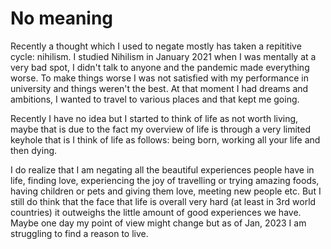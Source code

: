 # No meaning

Recently a thought which I used to negate mostly has taken a repititive cycle: nihilism.
I studied Nihilism in January 2021 when I was mentally at a very bad spot, I didn't talk to anyone and the pandemic made everything worse. To make things worse I was not satisfied with my performance in university and things weren't the best. At that moment I had dreams and ambitions, I wanted to travel to various places and that kept me going.

Recently I have no idea but I started to think of life as not worth living, maybe that is due to the fact my overview of life is through a very limited keyhole that is I think of life as follows: being born, working all your life and then dying.

I do realize that I am negating all the beautiful experiences people have in life, finding love, experiencing the joy of travelling or trying amazing foods, having children or pets and giving them love, meeting new people etc. But I still do think that the face that life is overall very hard (at least in 3rd world countries) it outweighs the little amount of good experiences we have. Maybe one day my point of view might change but as of Jan, 2023 I am struggling to find a reason to live.